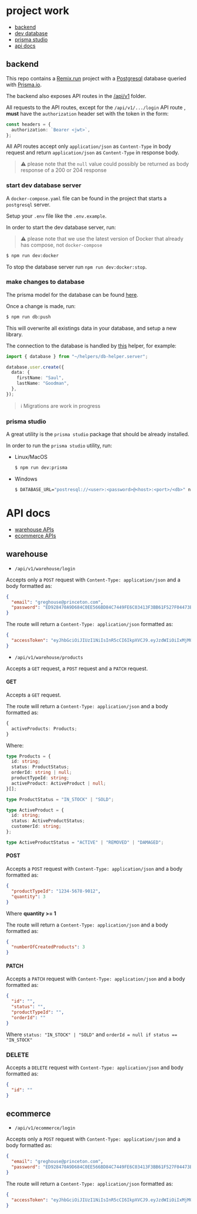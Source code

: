 # project work

- [backend](#backend)
- [dev database](#start-dev-database-server)
- [prisma studio](#prisma-studio)
- [api docs](#api-docs)

## backend

This repo contains a [Remix.run](https://remix.run) project with a [Postgresql](https://postgresql.org) database queried with [Prisma.io](https://prisma.io).

The backend also exposes API routes in the [/api/v1](./app/routes/api/v1/) folder.

All requests to the API routes, except for the `/api/v1/.../login` API route , **must** have the `authorization` header set with the token in the form:

```ts
const headers = {
  authorization: `Bearer <jwt>`,
};
```

All API routes accept only `application/json` as `Content-Type` in body request and return `application/json` as `Content-Type` in response body.

> ⚠️ please note that the `null` value could possibly be returned as body response of a 200 or 204 response

### start dev database server

A `docker-compose.yaml` file can be found in the project that starts a `postgresql` server.

Setup your `.env` file like the `.env.example`.

In order to start the dev database server, run:

> ⚠️ please note that we use the latest version of Docker that already has compose, not `docker-compose`

```sh
$ npm run dev:docker
```

To stop the database server run `npm run dev:docker:stop`.

### make changes to database

The prisma model for the database can be found [here](./prisma/schema.prisma).

Once a change is made, run:

```sh
$ npm run db:push
```

This will overwrite all existings data in your database, and setup a new library.

The connection to the database is handled by [this](./app/helpers/db-helper.server.ts) helper, for example:

```ts
import { database } from "~/helpers/db-helper.server";

database.user.create({
  data: {
    firstName: "Saul",
    lastName: "Goodman",
  },
});
```

> ℹ️ Migrations are work in progress

### prisma studio

A great utility is the `prisma studio` package that should be already installed.

In order to run the `prisma studio` utility, run:

- Linux/MacOS

  ```sh
  $ npm run dev:prisma
  ```

- Windows

  ```sh
  $ DATABASE_URL="postresql://<user>:<password>@<host>:<port>/<db>" npx prisma studio
  ```

# API docs

- [warehouse APIs](#warehouse)
- [ecommerce APIs](#ecommerce)

## warehouse

- `/api/v1/warehouse/login`

Accepts only a `POST` request with `Content-Type: application/json` and a body formatted as:

```json
{
  "email": "greghouse@princeton.com",
  "password": "ED928470A9D684C0EE566BD84C7449FE6C03413F3BB61F527F04473B38F4EFD0"
}
```

The route will return a `Content-Type: application/json` formatted as:

```json
{
  "accessToken": "eyJhbGciOiJIUzI1NiIsInR5cCI6IkpXVCJ9.eyJzdWIiOiIxMjM0NTY3ODkwIiwibmFtZSI6IkpvaG4gRG9lIiwiaWF0IjoxNTE2MjM5MDIyfQ.SflKxwRJSMeKKF2QT4fwpMeJf36POk6yJV_adQssw5c"
}
```

- `/api/v1/warehouse/products`

Accepts a `GET` request, a `POST` request and a `PATCH` request.

#### GET

Accepts a `GET` request.

The route will return a `Content-Type: application/json` and a body formatted as:

```ts
{
  activeProducts: Products;
}
```

Where:

```ts
type Products = {
  id: string;
  status: ProductStatus;
  orderId: string | null;
  productTypeId: string;
  activeProduct: ActiveProduct | null;
}[];

type ProductStatus = "IN_STOCK" | "SOLD";

type ActiveProduct = {
  id: string;
  status: ActiveProductStatus;
  customerId: string;
};

type ActiveProductStatus = "ACTIVE" | "REMOVED" | "DAMAGED";
```

#### POST

Accepts a `POST` request with `Content-Type: application/json` and a body formatted as:

```json
{
  "productTypeId": "1234-5678-9012",
  "quantity": 3
}
```

Where **quantity >= 1**

The route will return a `Content-Type: application/json` and a body formatted as:

```json
{
  "numberOfCreatedProducts": 3
}
```

#### PATCH

Accepts a `PATCH` request with `Content-Type: application/json` and a body formatted as:

```json
{
  "id": "",
  "status": "",
  "productTypeId": "",
  "orderId": ""
}
```

Where `status: "IN_STOCK" | "SOLD"` and `orderId = null if status == "IN_STOCK"`

### DELETE

Accepts a `DELETE` request with `Content-Type: application/json` and body formatted as:

```json
{
  "id": ""
}
```

## ecommerce

- `/api/v1/ecommerce/login`

Accepts only a `POST` request with `Content-Type: application/json` and a body formatted as:

```json
{
  "email": "greghouse@princeton.com",
  "password": "ED928470A9D684C0EE566BD84C7449FE6C03413F3BB61F527F04473B38F4EFD0"
}
```

The route will return a `Content-Type: application/json` formatted as:

```json
{
  "accessToken": "eyJhbGciOiJIUzI1NiIsInR5cCI6IkpXVCJ9.eyJzdWIiOiIxMjM0NTY3ODkwIiwibmFtZSI6IkpvaG4gRG9lIiwiaWF0IjoxNTE2MjM5MDIyfQ.SflKxwRJSMeKKF2QT4fwpMeJf36POk6yJV_adQssw5c"
}
```
